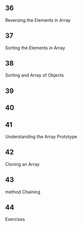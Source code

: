 ## 36

Reversing the Elements in Array

## 37

Sorting the Elements in Array

## 38

Sorting and Array of Objects

## 39

## 40

## 41

Understanding the Array Prototype

## 42

Cloning an Array

## 43

method Chaining

## 44

Exercises